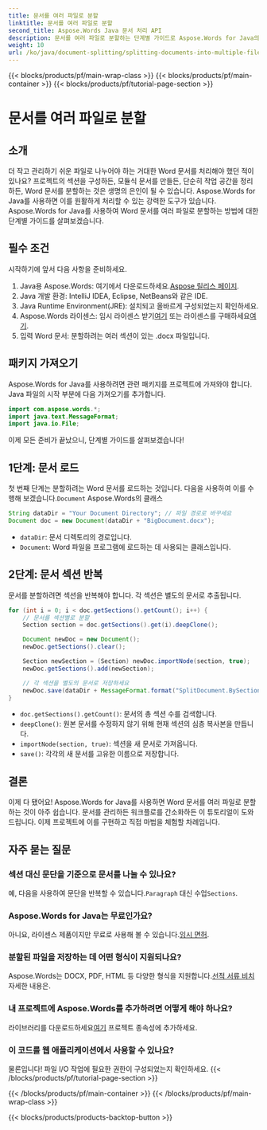 ```yaml
---
title: 문서를 여러 파일로 분할
linktitle: 문서를 여러 파일로 분할
second_title: Aspose.Words Java 문서 처리 API
description: 문서를 여러 파일로 분할하는 단계별 가이드로 Aspose.Words for Java의 힘을 활용하세요. 전문가의 통찰력과 소스 코드 예제를 얻으세요.
weight: 10
url: /ko/java/document-splitting/splitting-documents-into-multiple-files/
---
```


{{< blocks/products/pf/main-wrap-class >}}
{{< blocks/products/pf/main-container >}}
{{< blocks/products/pf/tutorial-page-section >}}

# 문서를 여러 파일로 분할

## 소개

더 작고 관리하기 쉬운 파일로 나누어야 하는 거대한 Word 문서를 처리해야 했던 적이 있나요? 프로젝트의 섹션을 구성하든, 모듈식 문서를 만들든, 단순히 작업 공간을 정리하든, Word 문서를 분할하는 것은 생명의 은인이 될 수 있습니다. Aspose.Words for Java를 사용하면 이를 원활하게 처리할 수 있는 강력한 도구가 있습니다. Aspose.Words for Java를 사용하여 Word 문서를 여러 파일로 분할하는 방법에 대한 단계별 가이드를 살펴보겠습니다.

## 필수 조건
시작하기에 앞서 다음 사항을 준비하세요.

1.  Java용 Aspose.Words: 여기에서 다운로드하세요.[Aspose 릴리스 페이지](https://releases.aspose.com/words/java/).
2. Java 개발 환경: IntelliJ IDEA, Eclipse, NetBeans와 같은 IDE.
3. Java Runtime Environment(JRE): 설치되고 올바르게 구성되었는지 확인하세요.
4.  Aspose.Words 라이센스: 임시 라이센스 받기[여기](https://purchase.aspose.com/temporary-license/) 또는 라이센스를 구매하세요[여기](https://purchase.aspose.com/buy).
5. 입력 Word 문서: 분할하려는 여러 섹션이 있는 .docx 파일입니다.

## 패키지 가져오기
Aspose.Words for Java를 사용하려면 관련 패키지를 프로젝트에 가져와야 합니다. Java 파일의 시작 부분에 다음 가져오기를 추가합니다.

```java
import com.aspose.words.*;
import java.text.MessageFormat;
import java.io.File;
```

이제 모든 준비가 끝났으니, 단계별 가이드를 살펴보겠습니다!

## 1단계: 문서 로드
 첫 번째 단계는 분할하려는 Word 문서를 로드하는 것입니다. 다음을 사용하여 이를 수행해 보겠습니다.`Document` Aspose.Words의 클래스

```java
String dataDir = "Your Document Directory"; // 파일 경로로 바꾸세요
Document doc = new Document(dataDir + "BigDocument.docx");
```

- `dataDir`: 문서 디렉토리의 경로입니다.
- `Document`: Word 파일을 프로그램에 로드하는 데 사용되는 클래스입니다.

## 2단계: 문서 섹션 반복
문서를 분할하려면 섹션을 반복해야 합니다. 각 섹션은 별도의 문서로 추출됩니다.

```java
for (int i = 0; i < doc.getSections().getCount(); i++) {
    // 문서를 섹션별로 분할
    Section section = doc.getSections().get(i).deepClone();

    Document newDoc = new Document();
    newDoc.getSections().clear();

    Section newSection = (Section) newDoc.importNode(section, true);
    newDoc.getSections().add(newSection);

    // 각 섹션을 별도의 문서로 저장하세요
    newDoc.save(dataDir + MessageFormat.format("SplitDocument.BySections_{0}.docx", i));
}
```

- `doc.getSections().getCount()`: 문서의 총 섹션 수를 검색합니다.
- `deepClone()`: 원본 문서를 수정하지 않기 위해 현재 섹션의 심층 복사본을 만듭니다.
- `importNode(section, true)`: 섹션을 새 문서로 가져옵니다.
- `save()`: 각각의 새 문서를 고유한 이름으로 저장합니다.

## 결론
이제 다 됐어요! Aspose.Words for Java를 사용하면 Word 문서를 여러 파일로 분할하는 것이 아주 쉽습니다. 문서를 관리하든 워크플로를 간소화하든 이 튜토리얼이 도와드립니다. 이제 프로젝트에 이를 구현하고 직접 마법을 체험할 차례입니다.

## 자주 묻는 질문

### 섹션 대신 문단을 기준으로 문서를 나눌 수 있나요?
 예, 다음을 사용하여 문단을 반복할 수 있습니다.`Paragraph` 대신 수업`Sections`.

### Aspose.Words for Java는 무료인가요?
 아니요, 라이센스 제품이지만 무료로 사용해 볼 수 있습니다.[임시 면허](https://purchase.aspose.com/temporary-license/).

### 분할된 파일을 저장하는 데 어떤 형식이 지원되나요?
 Aspose.Words는 DOCX, PDF, HTML 등 다양한 형식을 지원합니다.[선적 서류 비치](https://reference.aspose.com/words/java/) 자세한 내용은.

### 내 프로젝트에 Aspose.Words를 추가하려면 어떻게 해야 하나요?
 라이브러리를 다운로드하세요[여기](https://releases.aspose.com/words/java/) 프로젝트 종속성에 추가하세요.

### 이 코드를 웹 애플리케이션에서 사용할 수 있나요?
물론입니다! 파일 I/O 작업에 필요한 권한이 구성되었는지 확인하세요.
{{< /blocks/products/pf/tutorial-page-section >}}

{{< /blocks/products/pf/main-container >}}
{{< /blocks/products/pf/main-wrap-class >}}

{{< blocks/products/products-backtop-button >}}
